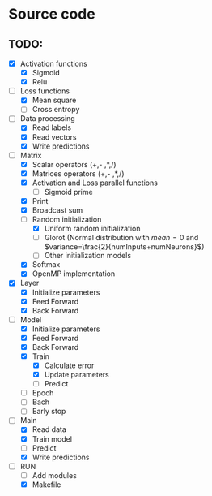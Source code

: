 # Source code

## TODO:

- [x] Activation functions
  - [x] Sigmoid
  - [x] Relu
- [ ] Loss functions
  - [x] Mean square
  - [ ] Cross entropy
- [ ] Data processing
  - [x] Read labels
  - [x] Read vectors
  - [x] Write predictions
- [ ] Matrix
  - [x] Scalar operators (+,- ,*,/)
  - [x] Matrices operators (+,- ,*,/)
  - [x] Activation and Loss parallel functions
    - [ ] Sigmoid prime
  - [x] Print
  - [x] Broadcast sum
  - [ ] Random initialization
    - [x] Uniform random initialization
    - [ ] Glorot (Normal distribution with $mean=0$ and $variance=\frac{2}{numInputs+numNeurons}$)
    - [ ] Other initialization models
  - [x] Softmax
  - [x] OpenMP implementation
- [x] Layer
  - [x] Initialize parameters
  - [x] Feed Forward
  - [x] Back Forward
- [ ] Model
  - [x] Initialize parameters
  - [x] Feed Forward
  - [x] Back Forward
  - [x] Train
    - [x] Calculate error
    - [x] Update parameters
    - [ ] Predict
  - [ ] Epoch
  - [ ] Bach
  - [ ] Early stop
- [ ] Main
  - [x] Read data
  - [x] Train model
  - [ ] Predict
  - [x] Write predictions
- [ ] RUN
  - [ ] Add modules
  - [x] Makefile
